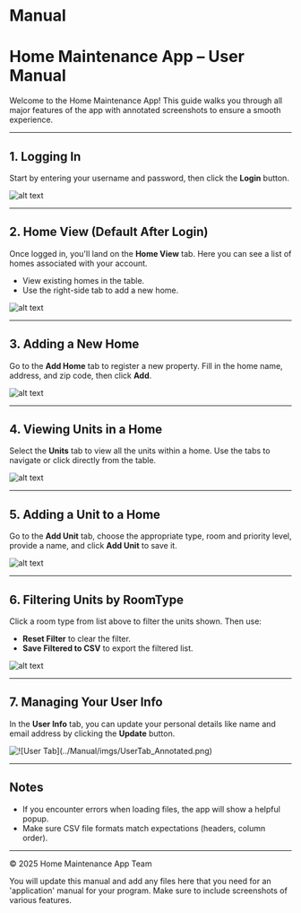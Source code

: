 # Manual 


# Home Maintenance App – User Manual

Welcome to the Home Maintenance App! This guide walks you through all major features of the app with annotated screenshots to ensure a smooth experience.

---

## 1. Logging In

Start by entering your username and password, then click the **Login** button.

![alt text](https://github.com/Sp25-CS5004-Online-Lionelle/final-project-group-4/blob/main/Manual/imgs/LoginPage.png)

---

## 2. Home View (Default After Login)

Once logged in, you'll land on the **Home View** tab. Here you can see a list of homes associated with your account.

- View existing homes in the table.
- Use the right-side tab to add a new home.

![alt text](https://github.com/Sp25-CS5004-Online-Lionelle/final-project-group-4/blob/main/Manual/imgs/HomeViewTab.png)

---

## 3. Adding a New Home

Go to the **Add Home** tab to register a new property. Fill in the home name, address, and zip code, then click **Add**.

![alt text](https://github.com/Sp25-CS5004-Online-Lionelle/final-project-group-4/blob/main/Manual/imgs/HomeAddTab.png)

---

## 4. Viewing Units in a Home

Select the **Units** tab to view all the units within a home. Use the tabs to navigate or click directly from the table.

![alt text](https://github.com/Sp25-CS5004-Online-Lionelle/final-project-group-4/blob/main/Manual/imgs/UnitsViewTab.png)

---

## 5. Adding a Unit to a Home

Go to the **Add Unit** tab, choose the appropriate type, room and priority level, provide a name, and click **Add Unit** to save it.

![alt text](https://github.com/Sp25-CS5004-Online-Lionelle/final-project-group-4/blob/main/Manual/imgs/UnitsAddTab.png)

---

## 6. Filtering Units by RoomType

Click a room type from list above to filter the units shown. Then use:

- **Reset Filter** to clear the filter.
- **Save Filtered to CSV** to export the filtered list.

![alt text](https://github.com/Sp25-CS5004-Online-Lionelle/final-project-group-4/blob/main/Manual/imgs/Units%20Filtered.png)

---

## 7. Managing Your User Info

In the **User Info** tab, you can update your personal details like name and email address by clicking the **Update** button.

![!\[User Tab\](../Manual/imgs/UserTab_Annotated.png)](https://github.com/Sp25-CS5004-Online-Lionelle/final-project-group-4/blob/main/Manual/imgs/UserTab.png)

---

## Notes

- If you encounter errors when loading files, the app will show a helpful popup.
- Make sure CSV file formats match expectations (headers, column order).

---

© 2025 Home Maintenance App Team


You will update this manual and add any files here that you need for an 'application' manual for your program. Make sure to include screenshots of various features. 